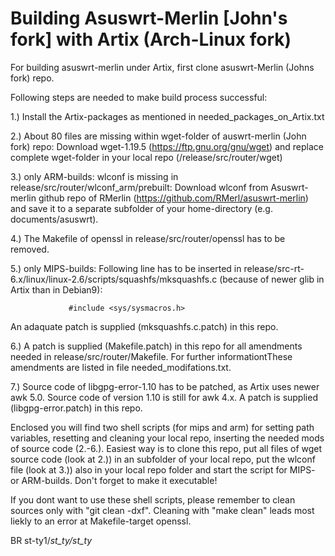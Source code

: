 # Building Asuswrt-Merlin [John's fork] with Artix (Arch-Linux fork)
For building asuswrt-merlin under Artix, first clone asuswrt-Merlin (Johns fork) repo.

Following steps are needed to make build process successful:

1.) Install the Artix-packages as mentioned in needed_packages_on_Artix.txt

2.) About 80 files are missing within wget-folder of auswrt-merlin (John fork) repo: 
    Download wget-1.19.5 (https://ftp.gnu.org/gnu/wget) and replace complete wget-folder in your local repo (/release/src/router/wget)
    
3.) only ARM-builds: wlconf is missing in release/src/router/wlconf_arm/prebuilt: Download wlconf from Asuswrt-merlin github repo of RMerlin (https://github.com/RMerl/asuswrt-merlin) and save it to a separate subfolder of your home-directory (e.g. documents/asuswrt). 

4.) The Makefile of openssl in release/src/router/openssl has to be removed.

5.) only MIPS-builds: Following line has to be inserted in release/src-rt-6.x/linux/linux-2.6/scripts/squashfs/mksquashfs.c (because of newer glib 
     in Artix than in Debian9):
     
	             #include <sys/sysmacros.h> 

An adaquate patch is supplied (mksquashfs.c.patch) in this repo.

6.) A patch is supplied (Makefile.patch) in this repo for all amendments needed in release/src/router/Makefile. For further informationtThese amendments are listed in file needed_modifations.txt.

7.) Source code of libgpg-error-1.10 has to be patched, as Artix uses newer awk 5.0. Source code of version 1.10 is still for awk 4.x. 
    A patch is supplied (libgpg-error.patch) in this repo.
    

Enclosed you will find two shell scripts (for mips and arm) for setting path variables, resetting and cleaning your local repo, inserting the needed mods of source code (2.-6.). 
Easiest way is to clone this repo, put all files of wget source code (look at 2.)) in an subfolder of your local repo, put the wlconf file (look at 3.)) also in your local repo folder and start the script for MIPS- or ARM-builds.
Don't forget to make it executable!

If you dont want to use these shell scripts, please remember to clean sources only with "git clean -dxf". Cleaning with "make clean" leads most liekly to an error at Makefile-target openssl.


BR
st-ty1/_st_ty/st_ty_
